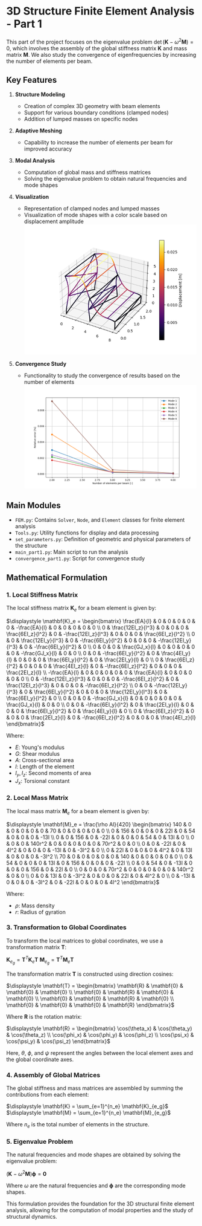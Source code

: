 # 3D Structure Finite Element Analysis - Part 1

This part of the project focuses on the eigenvalue problem $\displaystyle \det(\mathbf{K} - \omega^2 \mathbf{M}) = 0$, which involves the assembly of the global stiffness matrix $\mathbf{K}$ and mass matrix $\mathbf{M}$. We also study the convergence of eigenfrequencies by increasing the number of elements per beam.

## Key Features

1. **Structure Modeling**
   - Creation of complex 3D geometry with beam elements
   - Support for various boundary conditions (clamped nodes)
   - Addition of lumped masses on specific nodes

2. **Adaptive Meshing**
   - Capability to increase the number of elements per beam for improved accuracy

3. **Modal Analysis**
   - Computation of global mass and stiffness matrices
   - Solving the eigenvalue problem to obtain natural frequencies and mode shapes

4. **Visualization**
   - Representation of clamped nodes and lumped masses
   - Visualization of mode shapes with a color scale based on displacement amplitude
   ![mode](Pictures/mode_shape.png)

5. **Convergence Study**
   - Functionality to study the convergence of results based on the number of elements
   ![convergence](Pictures/convergence_part1.png)

## Main Modules

- `FEM.py`: Contains `Solver`, `Node`, and `Element` classes for finite element analysis
- `Tools.py`: Utility functions for display and data processing
- `set_parameters.py`: Definition of geometric and physical parameters of the structure
- `main_part1.py`: Main script to run the analysis
- `convergence_part1.py`: Script for convergence study

## Mathematical Formulation

### 1. Local Stiffness Matrix

The local stiffness matrix $\mathbf{K}_e$ for a beam element is given by:

$\displaystyle \mathbf{K}_e = \begin{bmatrix}
\frac{EA}{l} & 0 & 0 & 0 & 0 & 0 & -\frac{EA}{l} & 0 & 0 & 0 & 0 & 0 \\
0 & \frac{12EI_z}{l^3} & 0 & 0 & 0 & \frac{6EI_z}{l^2} & 0 & -\frac{12EI_z}{l^3} & 0 & 0 & 0 & \frac{6EI_z}{l^2} \\
0 & 0 & \frac{12EI_y}{l^3} & 0 & -\frac{6EI_y}{l^2} & 0 & 0 & 0 & -\frac{12EI_y}{l^3} & 0 & -\frac{6EI_y}{l^2} & 0 \\
0 & 0 & 0 & \frac{GJ_x}{l} & 0 & 0 & 0 & 0 & 0 & -\frac{GJ_x}{l} & 0 & 0 \\
0 & 0 & -\frac{6EI_y}{l^2} & 0 & \frac{4EI_y}{l} & 0 & 0 & 0 & \frac{6EI_y}{l^2} & 0 & \frac{2EI_y}{l} & 0 \\
0 & \frac{6EI_z}{l^2} & 0 & 0 & 0 & \frac{4EI_z}{l} & 0 & -\frac{6EI_z}{l^2} & 0 & 0 & 0 & \frac{2EI_z}{l} \\
-\frac{EA}{l} & 0 & 0 & 0 & 0 & 0 & \frac{EA}{l} & 0 & 0 & 0 & 0 & 0 \\
0 & -\frac{12EI_z}{l^3} & 0 & 0 & 0 & -\frac{6EI_z}{l^2} & 0 & \frac{12EI_z}{l^3} & 0 & 0 & 0 & -\frac{6EI_z}{l^2} \\
0 & 0 & -\frac{12EI_y}{l^3} & 0 & \frac{6EI_y}{l^2} & 0 & 0 & 0 & \frac{12EI_y}{l^3} & 0 & \frac{6EI_y}{l^2} & 0 \\
0 & 0 & 0 & -\frac{GJ_x}{l} & 0 & 0 & 0 & 0 & 0 & \frac{GJ_x}{l} & 0 & 0 \\
0 & 0 & -\frac{6EI_y}{l^2} & 0 & \frac{2EI_y}{l} & 0 & 0 & 0 & \frac{6EI_y}{l^2} & 0 & \frac{4EI_y}{l} & 0 \\
0 & \frac{6EI_z}{l^2} & 0 & 0 & 0 & \frac{2EI_z}{l} & 0 & -\frac{6EI_z}{l^2} & 0 & 0 & 0 & \frac{4EI_z}{l}
\end{bmatrix}$

Where:
- $E$: Young's modulus
- $G$: Shear modulus
- $A$: Cross-sectional area
- $l$: Length of the element
- $I_y, I_z$: Second moments of area
- $J_x$: Torsional constant

### 2. Local Mass Matrix

The local mass matrix $\mathbf{M}_e$ for a beam element is given by:

$\displaystyle \mathbf{M}_e = \frac{\rho Al}{420} \begin{bmatrix}
140 & 0 & 0 & 0 & 0 & 0 & 70 & 0 & 0 & 0 & 0 & 0 \\
0 & 156 & 0 & 0 & 0 & 22l & 0 & 54 & 0 & 0 & 0 & -13l \\
0 & 0 & 156 & 0 & -22l & 0 & 0 & 0 & 54 & 0 & 13l & 0 \\
0 & 0 & 0 & 140r^2 & 0 & 0 & 0 & 0 & 0 & 70r^2 & 0 & 0 \\
0 & 0 & -22l & 0 & 4l^2 & 0 & 0 & 0 & -13l & 0 & -3l^2 & 0 \\
0 & 22l & 0 & 0 & 0 & 4l^2 & 0 & 13l & 0 & 0 & 0 & -3l^2 \\
70 & 0 & 0 & 0 & 0 & 0 & 140 & 0 & 0 & 0 & 0 & 0 \\
0 & 54 & 0 & 0 & 0 & 13l & 0 & 156 & 0 & 0 & 0 & -22l \\
0 & 0 & 54 & 0 & -13l & 0 & 0 & 0 & 156 & 0 & 22l & 0 \\
0 & 0 & 0 & 70r^2 & 0 & 0 & 0 & 0 & 0 & 140r^2 & 0 & 0 \\
0 & 0 & 13l & 0 & -3l^2 & 0 & 0 & 0 & 22l & 0 & 4l^2 & 0 \\
0 & -13l & 0 & 0 & 0 & -3l^2 & 0 & -22l & 0 & 0 & 0 & 4l^2
\end{bmatrix}$

Where:
- $\rho$: Mass density
- $r$: Radius of gyration

### 3. Transformation to Global Coordinates

To transform the local matrices to global coordinates, we use a transformation matrix $\mathbf{T}$:

$\displaystyle \mathbf{K}_{e_g} = \mathbf{T}^T \mathbf{K}_e \mathbf{T}$
$\displaystyle \mathbf{M}_{e_g} = \mathbf{T}^T \mathbf{M}_e \mathbf{T}$

The transformation matrix $\mathbf{T}$ is constructed using direction cosines:

$\displaystyle \mathbf{T} = \begin{bmatrix}
\mathbf{R} & \mathbf{0} & \mathbf{0} & \mathbf{0} \\
\mathbf{0} & \mathbf{R} & \mathbf{0} & \mathbf{0} \\
\mathbf{0} & \mathbf{0} & \mathbf{R} & \mathbf{0} \\
\mathbf{0} & \mathbf{0} & \mathbf{0} & \mathbf{R}
\end{bmatrix}$

Where $\mathbf{R}$ is the rotation matrix:

$\displaystyle \mathbf{R} = \begin{bmatrix}
\cos(\theta_x) & \cos(\theta_y) & \cos(\theta_z) \\
\cos(\phi_x) & \cos(\phi_y) & \cos(\phi_z) \\
\cos(\psi_x) & \cos(\psi_y) & \cos(\psi_z)
\end{bmatrix}$

Here, $\theta$, $\phi$, and $\psi$ represent the angles between the local element axes and the global coordinate axes.

### 4. Assembly of Global Matrices

The global stiffness and mass matrices are assembled by summing the contributions from each element:

$\displaystyle \mathbf{K} = \sum_{e=1}^{n_e} \mathbf{K}_{e_g}$
$\displaystyle \mathbf{M} = \sum_{e=1}^{n_e} \mathbf{M}_{e_g}$

Where $n_e$ is the total number of elements in the structure.

### 5. Eigenvalue Problem

The natural frequencies and mode shapes are obtained by solving the eigenvalue problem:

$\displaystyle (\mathbf{K} - \omega^2 \mathbf{M}) \mathbf{\phi} = \mathbf{0}$

Where $\omega$ are the natural frequencies and $\mathbf{\phi}$ are the corresponding mode shapes.

This formulation provides the foundation for the 3D structural finite element analysis, allowing for the computation of modal properties and the study of structural dynamics.